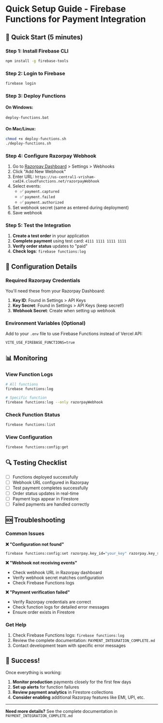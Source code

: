 # Quick Setup Guide - Firebase Functions for Payment Integration

## 🚀 Quick Start (5 minutes)

### Step 1: Install Firebase CLI
```bash
npm install -g firebase-tools
```

### Step 2: Login to Firebase
```bash
firebase login
```

### Step 3: Deploy Functions

#### On Windows:
```cmd
deploy-functions.bat
```

#### On Mac/Linux:
```bash
chmod +x deploy-functions.sh
./deploy-functions.sh
```

### Step 4: Configure Razorpay Webhook

1. Go to [Razorpay Dashboard](https://dashboard.razorpay.com/) > Settings > Webhooks
2. Click "Add New Webhook"
3. Enter URL: `https://us-central1-vrisham-cad24.cloudfunctions.net/razorpayWebhook`
4. Select events:
   - ✅ `payment.captured`
   - ✅ `payment.failed`
   - ✅ `payment.authorized`
5. Set webhook secret (same as entered during deployment)
6. Save webhook

### Step 5: Test the Integration

1. **Create a test order** in your application
2. **Complete payment** using test card: `4111 1111 1111 1111`
3. **Verify order status** updates to "paid"
4. **Check logs**: `firebase functions:log`

## 🔧 Configuration Details

### Required Razorpay Credentials

You'll need these from your Razorpay Dashboard:

1. **Key ID**: Found in Settings > API Keys
2. **Key Secret**: Found in Settings > API Keys (keep secret!)
3. **Webhook Secret**: Create when setting up webhook

### Environment Variables (Optional)

Add to your `.env` file to use Firebase Functions instead of Vercel API:

```env
VITE_USE_FIREBASE_FUNCTIONS=true
```

## 📊 Monitoring

### View Function Logs
```bash
# All functions
firebase functions:log

# Specific function
firebase functions:log --only razorpayWebhook
```

### Check Function Status
```bash
firebase functions:list
```

### View Configuration
```bash
firebase functions:config:get
```

## 🔍 Testing Checklist

- [ ] Functions deployed successfully
- [ ] Webhook URL configured in Razorpay
- [ ] Test payment completes successfully
- [ ] Order status updates in real-time
- [ ] Payment logs appear in Firestore
- [ ] Failed payments are handled correctly

## 🆘 Troubleshooting

### Common Issues

**❌ "Configuration not found"**
```bash
firebase functions:config:set razorpay.key_id="your_key" razorpay.key_secret="your_secret" razorpay.webhook_secret="your_webhook_secret"
```

**❌ "Webhook not receiving events"**
- Check webhook URL in Razorpay dashboard
- Verify webhook secret matches configuration
- Check Firebase Functions logs

**❌ "Payment verification failed"**
- Verify Razorpay credentials are correct
- Check function logs for detailed error messages
- Ensure order exists in Firestore

### Get Help

1. Check Firebase Functions logs: `firebase functions:log`
2. Review the complete documentation: `PAYMENT_INTEGRATION_COMPLETE.md`
3. Contact development team with specific error messages

## 🎉 Success!

Once everything is working:

1. **Monitor production** payments closely for the first few days
2. **Set up alerts** for function failures
3. **Review payment analytics** in Firestore collections
4. **Consider enabling** additional Razorpay features like EMI, UPI, etc.

---

**Need more details?** See the complete documentation in `PAYMENT_INTEGRATION_COMPLETE.md`
